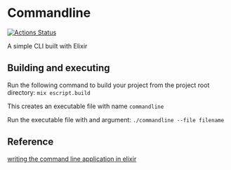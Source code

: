 # Commandline

[![Actions Status](https://github.com/rphl-snts/commandline/workflows/elixir-ci/badge.svg)](https://github.com/rphl-snts/commandline/actions)

A simple CLI built with Elixir

## Building and executing

Run the following command to build your project from the project root directory: `mix escript.build`

This creates an executable file with name `commandline`

Run the executable file with and argument: `./commandline --file filename`

## Reference
[writing the command line application in elixir](https://medium.com/blackode/writing-the-command-line-application-in-elixir-78a8d1b1850)
